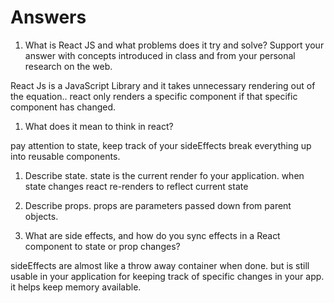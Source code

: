 # Answers

1. What is React JS and what problems does it try and solve? Support your answer with concepts introduced in class and from your personal research on the web.

React Js is a JavaScript Library and it takes unnecessary rendering out of the equation.. react only renders a specific component if that specific component has changed.

1. What does it mean to think in react?

pay attention to state, keep track of your sideEffects break everything up into reusable components.

1. Describe state.
   state is the current render fo your application. when state changes react re-renders to reflect current state

1. Describe props.
   props are parameters passed down from parent objects.

1. What are side effects, and how do you sync effects in a React component to state or prop changes?

sideEffects are almost like a throw away container when done. but is still usable in your application for keeping track of specific changes in your app. it helps keep memory available.
